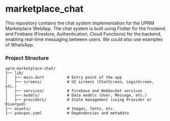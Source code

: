 # marketplace_chat
This repository contains the chat system implementation for the UPRM Marketplace WebApp. The chat system is built using Flutter for the frontend and Firebase (Firestore, Authentication, Cloud Functions) for the backend, enabling real-time messaging between users. We could also use examples of WhatsApp.

### Project Structure

```
uprm-marketplace-chat/
├── lib/
│   ├── main.dart          # Entry point of the app
│   ├── screens/           # UI screens (ChatScreen, LoginScreen, etc.)
│   ├── services/          # Firebase and WebSocket services
│   ├── models/            # Data models (User, Message, etc.)
│   ├── providers/         # State management (using Provider or Riverpod)
├── assets/                # Images, fonts, etc.
├── pubspec.yaml           # Dependencies and metadata
```

